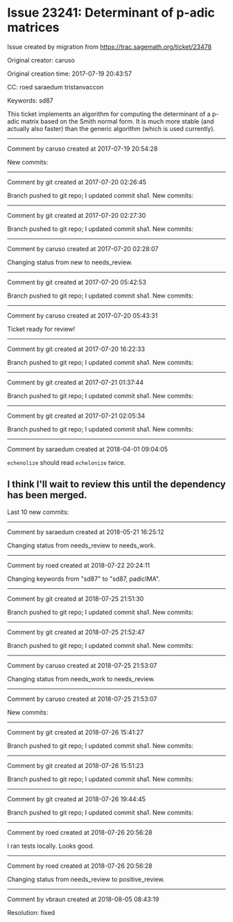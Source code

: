 # Issue 23241: Determinant of p-adic matrices

Issue created by migration from https://trac.sagemath.org/ticket/23478

Original creator: caruso

Original creation time: 2017-07-19 20:43:57

CC:  roed saraedum tristanvaccon

Keywords: sd87

This ticket implements an algorithm for computing the determinant of a p-adic matrix based on the Smith normal form. It is much more stable (and actually also faster) than the generic algorithm (which is used currently).


---

Comment by caruso created at 2017-07-19 20:54:28

New commits:


---

Comment by git created at 2017-07-20 02:26:45

Branch pushed to git repo; I updated commit sha1. New commits:


---

Comment by git created at 2017-07-20 02:27:30

Branch pushed to git repo; I updated commit sha1. New commits:


---

Comment by caruso created at 2017-07-20 02:28:07

Changing status from new to needs_review.


---

Comment by git created at 2017-07-20 05:42:53

Branch pushed to git repo; I updated commit sha1. New commits:


---

Comment by caruso created at 2017-07-20 05:43:31

Ticket ready for review!


---

Comment by git created at 2017-07-20 16:22:33

Branch pushed to git repo; I updated commit sha1. New commits:


---

Comment by git created at 2017-07-21 01:37:44

Branch pushed to git repo; I updated commit sha1. New commits:


---

Comment by git created at 2017-07-21 02:05:34

Branch pushed to git repo; I updated commit sha1. New commits:


---

Comment by saraedum created at 2018-04-01 09:04:05

`echenolize` should read `echelonize` twice.

I think I'll wait to review this until the dependency has been merged.
----
Last 10 new commits:


---

Comment by saraedum created at 2018-05-21 16:25:12

Changing status from needs_review to needs_work.


---

Comment by roed created at 2018-07-22 20:24:11

Changing keywords from "sd87" to "sd87, padicIMA".


---

Comment by git created at 2018-07-25 21:51:30

Branch pushed to git repo; I updated commit sha1. New commits:


---

Comment by git created at 2018-07-25 21:52:47

Branch pushed to git repo; I updated commit sha1. New commits:


---

Comment by caruso created at 2018-07-25 21:53:07

Changing status from needs_work to needs_review.


---

Comment by caruso created at 2018-07-25 21:53:07

New commits:


---

Comment by git created at 2018-07-26 15:41:27

Branch pushed to git repo; I updated commit sha1. New commits:


---

Comment by git created at 2018-07-26 15:51:23

Branch pushed to git repo; I updated commit sha1. New commits:


---

Comment by git created at 2018-07-26 19:44:45

Branch pushed to git repo; I updated commit sha1. New commits:


---

Comment by roed created at 2018-07-26 20:56:28

I ran tests locally.  Looks good.


---

Comment by roed created at 2018-07-26 20:56:28

Changing status from needs_review to positive_review.


---

Comment by vbraun created at 2018-08-05 08:43:19

Resolution: fixed
